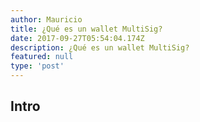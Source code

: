 ```yaml
---
author: Mauricio
title: ¿Qué es un wallet MultiSig?
date: 2017-09-27T05:54:04.174Z
description: ¿Qué es un wallet MultiSig?
featured: null
type: 'post'
---
```

## Intro

